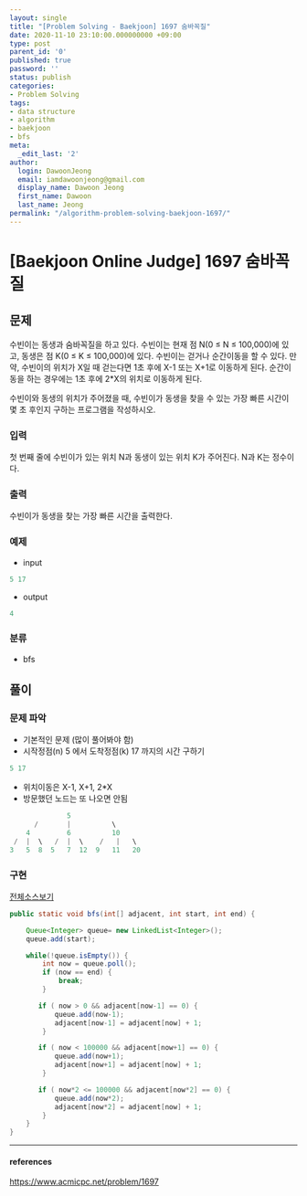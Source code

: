 ```yaml
---
layout: single
title: "[Problem Solving - Baekjoon] 1697 숨바꼭질"
date: 2020-11-10 23:10:00.000000000 +09:00
type: post
parent_id: '0'
published: true
password: ''
status: publish
categories:
- Problem Solving
tags:
- data structure
- algorithm
- baekjoon
- bfs
meta:
  _edit_last: '2'
author:
  login: DawoonJeong
  email: iamdawoonjeong@gmail.com
  display_name: Dawoon Jeong
  first_name: Dawoon
  last_name: Jeong
permalink: "/algorithm-problem-solving-baekjoon-1697/"
---
```

# [Baekjoon Online Judge] 1697 숨바꼭질

## 문제
수빈이는 동생과 숨바꼭질을 하고 있다. 수빈이는 현재 점 N(0 ≤ N ≤ 100,000)에 있고, 동생은 점 K(0 ≤ K ≤ 100,000)에 있다. 수빈이는 걷거나 순간이동을 할 수 있다. 만약, 수빈이의 위치가 X일 때 걷는다면 1초 후에 X-1 또는 X+1로 이동하게 된다. 순간이동을 하는 경우에는 1초 후에 2*X의 위치로 이동하게 된다.

수빈이와 동생의 위치가 주어졌을 때, 수빈이가 동생을 찾을 수 있는 가장 빠른 시간이 몇 초 후인지 구하는 프로그램을 작성하시오.

### 입력
첫 번째 줄에 수빈이가 있는 위치 N과 동생이 있는 위치 K가 주어진다. N과 K는 정수이다.

### 출력
수빈이가 동생을 찾는 가장 빠른 시간을 출력한다.

### 예제

- input

```java
5 17
```

- output

```java
4
```

### 분류
- bfs

## 풀이

### 문제 파악

- 기본적인 문제 (많이 풀어봐야 함)
- 시작정점(n) 5 에서 도착정점(k) 17 까지의 시간 구하기

```java
5 17
```

- 위치이동은 X-1, X+1, 2*X
- 방문했던 노드는 또 나오면 안됨

```java
              5
      /       |          \
    4         6          10
 /  |  \   /  |  \    /   |   \
3   5  8  5   7  12  9   11   20
 ```


### 구현

[전체소스보기](https://github.com/iamdawoonjeong/java-datastructure-algorithm/blob/master/java-algorithm-problem-solving/src/baekjoon/problem1697/Main.java)

```java
public static void bfs(int[] adjacent, int start, int end) {

    Queue<Integer> queue= new LinkedList<Integer>();
    queue.add(start);

    while(!queue.isEmpty()) {
        int now = queue.poll();
        if (now == end) {
            break;
        }

       if ( now > 0 && adjacent[now-1] == 0) {
           queue.add(now-1);
           adjacent[now-1] = adjacent[now] + 1;
        }

       if ( now < 100000 && adjacent[now+1] == 0) {
           queue.add(now+1);
           adjacent[now+1] = adjacent[now] + 1;
        }

       if ( now*2 <= 100000 && adjacent[now*2] == 0) {
           queue.add(now*2);
           adjacent[now*2] = adjacent[now] + 1;
        }
    }
}
```

---
#### references
<https://www.acmicpc.net/problem/1697>
